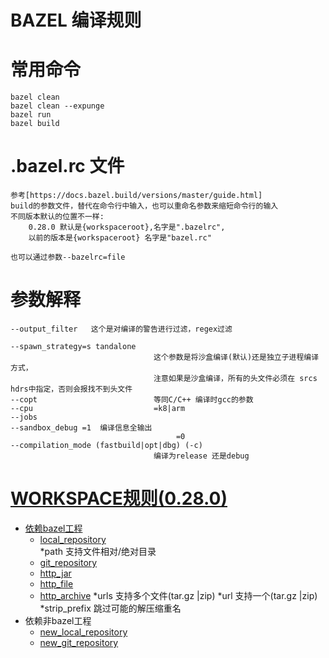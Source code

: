 # BAZEL 编译规则

# 常用命令
    bazel clean 
    bazel clean --expunge
    bazel run 
    bazel build

# .bazel.rc 文件
    参考[https://docs.bazel.build/versions/master/guide.html]
    build的参数文件，替代在命令行中输入，也可以重命名参数来缩短命令行的输入
    不同版本默认的位置不一样:
        0.28.0 默认是{workspaceroot},名字是".bazelrc",
        以前的版本是{workspaceroot} 名字是"bazel.rc"
    
    也可以通过参数--bazelrc=file
    
# 参数解释
    --output_filter   这个是对编译的警告进行过滤，regex过滤
    
    --spawn_strategy=s tandalone   
                                    这个参数是将沙盒编译(默认)还是独立子进程编译方式，
                                    注意如果是沙盒编译，所有的头文件必须在 srcs hdrs中指定，否则会报找不到头文件
    --copt                          等同C/C++ 编译时gcc的参数
    --cpu                           =k8|arm
    --jobs                          
    --sandbox_debug =1  编译信息全输出
                                         =0
    --compilation_mode (fastbuild|opt|dbg) (-c)   
                                    编译为release 还是debug

# [WORKSPACE规则(0.28.0)](https://docs.bazel.build/versions/0.28.0/be/workspace.html)
- [依赖bazel工程](https://docs.bazel.build/versions/0.28.0/repo/git.html)
    + [local_repository](https://docs.bazel.build/versions/master/be/workspace.html#local_repository)  
        *path 支持文件相对/绝对目录
    + [git_repository](https://docs.bazel.build/versions/0.28.0/repo/git.html#git_repository)
    + [http_jar](https://docs.bazel.build/versions/1.0.0/repo/http.html#http_jar)
    + [http_file](https://docs.bazel.build/versions/1.0.0/repo/http.html#http_file)
    + [http_archive](https://docs.bazel.build/versions/1.0.0/repo/http.html#http_archive)
        *urls 支持多个文件(tar.gz |zip)
        *url  支持一个(tar.gz |zip)
        *strip_prefix 跳过可能的解压缩重名
-  依赖非bazel工程
    + [new_local_repository](https://docs.bazel.build/versions/master/be/workspace.html#new_local_repository)
    + [new_git_repository](https://docs.bazel.build/versions/0.28.0/repo/git.html#new_git_repository)
